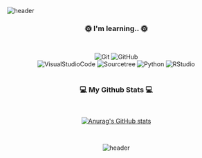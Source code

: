 ![header](https://capsule-render.vercel.app/api?type=slice&color=gradient&height=170&text=WELCOME&fontSize=90&fontAlign=60&rotate=13&animation=twinkling)

<div align="center">

### 🌞 I'm learning.. 🌞

<br/>

![Git](https://img.shields.io/badge/-Git-F05032?style=for-the-badge&logo=git&logoColor=ffffff)
![GitHub](https://img.shields.io/badge/-GitHub-181717?style=for-the-badge&logo=github&logoColor=ffffff)
<br/>
![VisualStudioCode](https://img.shields.io/badge/-VisualStudioCode-007ACC?style=for-the-badge&logo=VisualStudioCode&logoColor=ffffff)
![Sourcetree](https://img.shields.io/badge/-Sourcetree-0052CC?style=for-the-badge&logo=sourcetree&logoColor=ffffff)
![Python](https://img.shields.io/badge/-Python-3776AB?style=for-the-badge&logo=python&logoColor=ffffff)
![RStudio](https://img.shields.io/badge/-RStudio-75AADB?style=for-the-badge&logo=Rstudio&logoColor=ffffff)  
<br/>

<h3 align="center"> 💻 My Github Stats 💻 </h3>
<br/>  

[![Anurag's GitHub stats](https://github-readme-stats.vercel.app/api?username=seohyuniiii&hide_title=true&show_icons=true&include_all_commits=true&disable_animations=true&theme=swift)](https://github.com/anuraghazra/github-readme-stats)

<br/>


![header](https://capsule-render.vercel.app/api?type=slice&color=gradient&height=130&section=footer&text=seohyuniiii&fontSize=50&fontAlign=17&fontAlignY=75)

